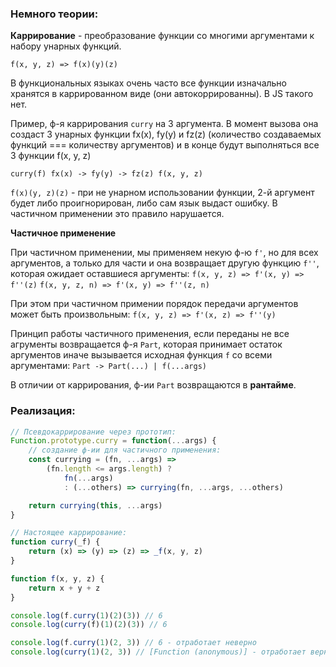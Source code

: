 ### Немного теории:

**Каррирование** - преобразование функции со многими аргументами к набору унарных функций.

`f(x, y, z) => f(x)(y)(z)`

В функциональных языках очень часто все функции изначально хранятся в каррированном виде (они автокоррированны). В JS такого нет.

Пример, ф-я каррирования `curry` на 3 аргумента. В момент вызова она создаст 3 унарных функции fx(x), fy(y) и fz(z) (количество создаваемых функций === количеству аргументов) и в конце будут выполняться все 3 функции f(x, y, z)

`curry(f)
    fx(x)
     -> fy(y)
        -> fz(z)
            f(x, y, z)
`

`f(x)(y, z)(z)` - при не унарном использовании функции, 2-й аргумент будет либо проигнорирован, либо сам язык выдаст ошибку. В частичном применении это правило нарушается.

**Частичное применение**

При частичном применении, мы применяем некую ф-ю `f'`, но для всех аргументов, а только для части и она возвращает другую функцию `f''`, которая ожидает оставшиеся аргументы:
`f(x, y, z) => f'(x, y) => f''(z)`
`f(x, y, z, n) => f'(x, y) => f''(z, n)`

При этом при частичном примении порядок передачи аргументов может быть произвольным:
`f(x, y, z) => f'(x, z) => f''(y)`

Принцип работы частичного применения, если переданы не все агрументы возвращается ф-я `Part`, которая принимает остаток аргументов иначе вызывается исходная функция `f` со всеми аргументами:
`Part -> Part(...) | f(...args)`

В отличии от каррирования, ф-ии `Part` возвращаются в **рантайме**.

### Реализация:

```js
// Псевдокаррирование через прототип:
Function.prototype.curry = function(...args) {
    // создание ф-ии для частичного применения:
    const currying = (fn, ...args) => 
        (fn.length <= args.length) ?
            fn(...args)
            : (...others) => currying(fn, ...args, ...others)

    return currying(this, ...args)
}

// Настоящее каррирование:
function curry(_f) {
    return (x) => (y) => (z) => _f(x, y, z)
}

function f(x, y, z) {
    return x + y + z
}

console.log(f.curry(1)(2)(3)) // 6
console.log(curry(f)(1)(2)(3)) // 6

console.log(f.curry(1)(2, 3)) // 6 - отработает неверно
console.log(curry(1)(2, 3)) // [Function (anonymous)] - отработает верно
```
